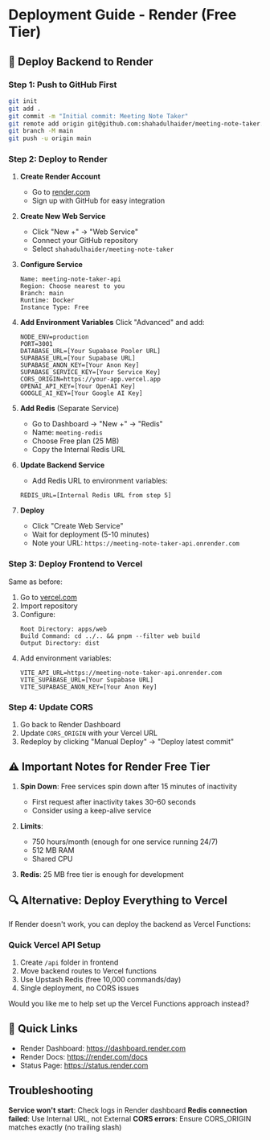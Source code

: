 # Deployment Guide - Render (Free Tier)

## 🚀 Deploy Backend to Render

### Step 1: Push to GitHub First

```bash
git init
git add .
git commit -m "Initial commit: Meeting Note Taker"
git remote add origin git@github.com:shahadulhaider/meeting-note-taker.git
git branch -M main
git push -u origin main
```

### Step 2: Deploy to Render

1. **Create Render Account**
   - Go to [render.com](https://render.com)
   - Sign up with GitHub for easy integration

2. **Create New Web Service**
   - Click "New +" → "Web Service"
   - Connect your GitHub repository
   - Select `shahadulhaider/meeting-note-taker`

3. **Configure Service**
   ```
   Name: meeting-note-taker-api
   Region: Choose nearest to you
   Branch: main
   Runtime: Docker
   Instance Type: Free
   ```

4. **Add Environment Variables**
   Click "Advanced" and add:
   ```
   NODE_ENV=production
   PORT=3001
   DATABASE_URL=[Your Supabase Pooler URL]
   SUPABASE_URL=[Your Supabase URL]
   SUPABASE_ANON_KEY=[Your Anon Key]
   SUPABASE_SERVICE_KEY=[Your Service Key]
   CORS_ORIGIN=https://your-app.vercel.app
   OPENAI_API_KEY=[Your OpenAI Key]
   GOOGLE_AI_KEY=[Your Google AI Key]
   ```

5. **Add Redis** (Separate Service)
   - Go to Dashboard → "New +" → "Redis"
   - Name: `meeting-redis`
   - Choose Free plan (25 MB)
   - Copy the Internal Redis URL

6. **Update Backend Service**
   - Add Redis URL to environment variables:
   ```
   REDIS_URL=[Internal Redis URL from step 5]
   ```

7. **Deploy**
   - Click "Create Web Service"
   - Wait for deployment (5-10 minutes)
   - Note your URL: `https://meeting-note-taker-api.onrender.com`

### Step 3: Deploy Frontend to Vercel

Same as before:

1. Go to [vercel.com](https://vercel.com)
2. Import repository
3. Configure:
   ```
   Root Directory: apps/web
   Build Command: cd ../.. && pnpm --filter web build
   Output Directory: dist
   ```
4. Add environment variables:
   ```
   VITE_API_URL=https://meeting-note-taker-api.onrender.com
   VITE_SUPABASE_URL=[Your Supabase URL]
   VITE_SUPABASE_ANON_KEY=[Your Anon Key]
   ```

### Step 4: Update CORS

1. Go back to Render Dashboard
2. Update `CORS_ORIGIN` with your Vercel URL
3. Redeploy by clicking "Manual Deploy" → "Deploy latest commit"

## ⚠️ Important Notes for Render Free Tier

1. **Spin Down**: Free services spin down after 15 minutes of inactivity
   - First request after inactivity takes 30-60 seconds
   - Consider using a keep-alive service

2. **Limits**:
   - 750 hours/month (enough for one service running 24/7)
   - 512 MB RAM
   - Shared CPU

3. **Redis**: 25 MB free tier is enough for development

## 🔍 Alternative: Deploy Everything to Vercel

If Render doesn't work, you can deploy the backend as Vercel Functions:

### Quick Vercel API Setup

1. Create `/api` folder in frontend
2. Move backend routes to Vercel functions
3. Use Upstash Redis (free 10,000 commands/day)
4. Single deployment, no CORS issues

Would you like me to help set up the Vercel Functions approach instead?

## 🎯 Quick Links

- Render Dashboard: https://dashboard.render.com
- Render Docs: https://render.com/docs
- Status Page: https://status.render.com

## Troubleshooting

**Service won't start**: Check logs in Render dashboard
**Redis connection failed**: Use Internal URL, not External
**CORS errors**: Ensure CORS_ORIGIN matches exactly (no trailing slash)